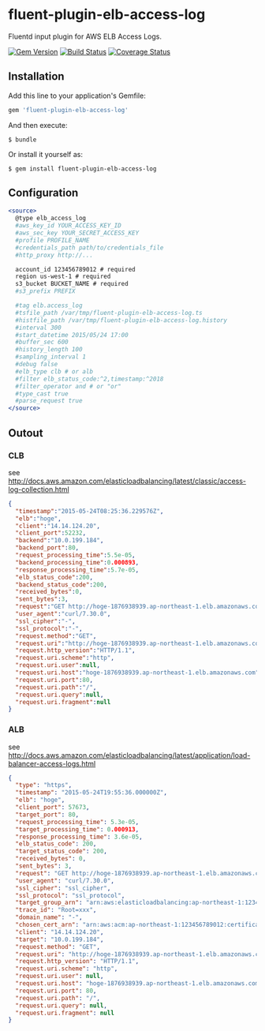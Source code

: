 # fluent-plugin-elb-access-log

Fluentd input plugin for AWS ELB Access Logs.

[![Gem Version](https://badge.fury.io/rb/fluent-plugin-elb-access-log.svg)](http://badge.fury.io/rb/fluent-plugin-elb-access-log)
[![Build Status](https://travis-ci.org/winebarrel/fluent-plugin-elb-access-log.svg?branch=master)](https://travis-ci.org/winebarrel/fluent-plugin-elb-access-log)
[![Coverage Status](https://coveralls.io/repos/github/winebarrel/fluent-plugin-elb-access-log/badge.svg?branch=master)](https://coveralls.io/github/winebarrel/fluent-plugin-elb-access-log?branch=master)

## Installation

Add this line to your application's Gemfile:

```ruby
gem 'fluent-plugin-elb-access-log'
```

And then execute:

    $ bundle

Or install it yourself as:

    $ gem install fluent-plugin-elb-access-log

## Configuration

```apache
<source>
  @type elb_access_log
  #aws_key_id YOUR_ACCESS_KEY_ID
  #aws_sec_key YOUR_SECRET_ACCESS_KEY
  #profile PROFILE_NAME
  #credentials_path path/to/credentials_file
  #http_proxy http://...

  account_id 123456789012 # required
  region us-west-1 # required
  s3_bucket BUCKET_NAME # required
  #s3_prefix PREFIX

  #tag elb.access_log
  #tsfile_path /var/tmp/fluent-plugin-elb-access-log.ts
  #histfile_path /var/tmp/fluent-plugin-elb-access-log.history
  #interval 300
  #start_datetime 2015/05/24 17:00
  #buffer_sec 600
  #history_length 100
  #sampling_interval 1
  #debug false
  #elb_type clb # or alb
  #filter elb_status_code:^2,timestamp:^2018
  #filter_operator and # or "or"
  #type_cast true
  #parse_request true
</source>
```

## Outout

### CLB

see http://docs.aws.amazon.com/elasticloadbalancing/latest/classic/access-log-collection.html

```json
{
  "timestamp":"2015-05-24T08:25:36.229576Z",
  "elb":"hoge",
  "client":"14.14.124.20",
  "client_port":52232,
  "backend":"10.0.199.184",
  "backend_port":80,
  "request_processing_time":5.5e-05,
  "backend_processing_time":0.000893,
  "response_processing_time":5.7e-05,
  "elb_status_code":200,
  "backend_status_code":200,
  "received_bytes":0,
  "sent_bytes":3,
  "request":"GET http://hoge-1876938939.ap-northeast-1.elb.amazonaws.com:80/ HTTP/1.1",
  "user_agent":"curl/7.30.0",
  "ssl_cipher":"-",
  "ssl_protocol":"-",
  "request.method":"GET",
  "request.uri":"http://hoge-1876938939.ap-northeast-1.elb.amazonaws.com:80/",
  "request.http_version":"HTTP/1.1",
  "request.uri.scheme":"http",
  "request.uri.user":null,
  "request.uri.host":"hoge-1876938939.ap-northeast-1.elb.amazonaws.com",
  "request.uri.port":80,
  "request.uri.path":"/",
  "request.uri.query":null,
  "request.uri.fragment":null
}
```

### ALB

see http://docs.aws.amazon.com/elasticloadbalancing/latest/application/load-balancer-access-logs.html

```json
{
  "type": "https",
  "timestamp": "2015-05-24T19:55:36.000000Z",
  "elb": "hoge",
  "client_port": 57673,
  "target_port": 80,
  "request_processing_time": 5.3e-05,
  "target_processing_time": 0.000913,
  "response_processing_time": 3.6e-05,
  "elb_status_code": 200,
  "target_status_code": 200,
  "received_bytes": 0,
  "sent_bytes": 3,
  "request": "GET http://hoge-1876938939.ap-northeast-1.elb.amazonaws.com:80/ HTTP/1.1",
  "user_agent": "curl/7.30.0",
  "ssl_cipher": "ssl_cipher",
  "ssl_protocol": "ssl_protocol",
  "target_group_arn": "arn:aws:elasticloadbalancing:ap-northeast-1:123456789012:targetgroup/app/xxx",
  "trace_id": "Root=xxx",
  "domain_name": "-",
  "chosen_cert_arn": "arn:aws:acm:ap-northeast-1:123456789012:certificate/xxx",
  "client": "14.14.124.20",
  "target": "10.0.199.184",
  "request.method": "GET",
  "request.uri": "http://hoge-1876938939.ap-northeast-1.elb.amazonaws.com:80/",
  "request.http_version": "HTTP/1.1",
  "request.uri.scheme": "http",
  "request.uri.user": null,
  "request.uri.host": "hoge-1876938939.ap-northeast-1.elb.amazonaws.com",
  "request.uri.port": 80,
  "request.uri.path": "/",
  "request.uri.query": null,
  "request.uri.fragment": null
}
```
